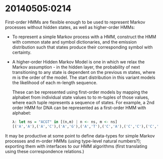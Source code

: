 20140505:0214
=============

First-order HMMs are flexible enough to be used to represent Markov
processes without hidden states, as well as higher-order HMMs:

  * To represent a simple Markov process with a HMM, construct the HMM
    with common state and symbol dictionaries, and the emission
    distribution such that states produce their corresponding symbol
    with certainty.

  * A higher-order Hidden Markov Model is one in which we relax the
    Markov assumption - in the hidden layer, the probability of next
    transitioning to any state is dependent on the previous m states, 
    where m is the order of the model. The start distribution in this
    variant models the likelihood of each m-length sequence.

    These can be represented using first-order models by mapping the
    alphabet from individual state values to to m-tuples of those
    values, where each tuple represents a sequence of states. For
    example, a 2nd order HMM for DNA can be represented as a first-order
    HMM with alphabet:

      ```haskell
      λ: let ns = "ACGT" in [(n,m) | n <- ns, m <- ns]
      [('A','A'),('A','C'),('A','G'),('A','T'),('C','A'),('C','C'),('C','G'),('C','T'),('G','A'),('G','C'),('G','G'),('G','T'),('T','A'),('T','C'),('T','G'),('T','T')]
      ```

It may be productive at some point to define data-types for simple Markov
processes and m-order HMMs (using type-level natural numbers?); exporting 
them with interfaces to our HMM algorithms (first translating using these
correspondence relations.)
